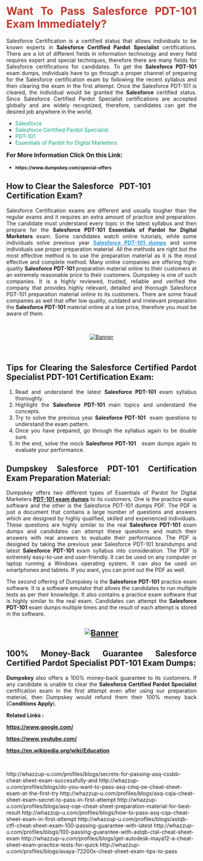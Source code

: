 <h1 style="text-align: justify;"><span style="color:#c0392b;"><strong>Want To Pass Salesforce PDT-101 Exam Immediately?</strong></span></h1>

<p style="text-align: justify;">Salesforce Certification is a certified status that allows individuals to be known experts in<strong> Salesforce Certified Pardot Specialist</strong> certifications. There are a lot of different fields in information technology and every field requires expert and special techniques, therefore there are many fields for Salesforce certifications for candidates. To get the <strong>Salesforce PDT-101 </strong>exam dumps, individuals have to go through a proper channel of preparing for the Salesforce certification exam by following the recent syllabus and then clearing the exam in the first attempt. Once the Salesforce PDT-101 is cleared, the individual would be granted the <strong>Salesforce</strong> certified status. Since Salesforce Certified Pardot Specialist certifications are accepted globally and are widely recognized, therefore, candidates can get the desired job anywhere in the world.</p>

<ul>
	<li style="text-align: justify;"><span style="color:#16a085;">Salesforce</span></li>
	<li style="text-align: justify;"><span style="color:#16a085;">Salesforce Certified Pardot Specialist  </span></li>
	<li style="text-align: justify;"><span style="color:#16a085;">PDT-101</span></li>
	<li style="text-align: justify;"><span style="color:#16a085;">Essentials of Pardot for Digital Marketers</span></li>
</ul>

<p style="text-align: justify;"><span style="font-size:16px;"><strong>For More Information Click On this Link:</strong></span></p>

<ul>
	<li style="text-align: justify;"><span style="font-size:12px;"><strong>https://www.dumpskey.com/special-offers</strong></span></li>
</ul>

<h2><strong>How to Clear the Salesforce   PDT-101 Certification Exam?</strong></h2>

<p style="text-align: justify;">Salesforce Certification exams are different and usually tougher than the regular exams and it requires an extra amount of practice and preparation. The candidate must understand every topic in the latest syllabus and then prepare for the <strong>Salesforce PDT-101 Essentials of Pardot for Digital Marketers</strong> exam. Some candidates watch online tutorials, while some individuals solve previous year <a href="https://www.dumpskey.com/salesforce/pdt-101-braindumps"><span style="color:#3498db;"><u><strong>Salesforce PDT-101 dumps</strong></u></span></a> and some individuals use proper preparation material. All the methods are right but the most effective method is to use the preparation material as it is the most effective and complete method. Many online companies are offering high-quality <strong>Salesforce PDT-101 </strong>preparation material online to their customers at an extremely reasonable price to their customers. Dumpskey is one of such companies. It is a highly reviewed, trusted, reliable and verified the company that provides highly relevant, detailed and thorough Salesforce PDT-101 preparation material online to its customers. There are some fraud companies as well that offer low quality, outdated and irrelevant preparation the <strong>Salesforce PDT-101 </strong>material online at a low price, therefore you must be aware of them.</p>

<p style="text-align: justify;"> </p>

<p style="text-align: center;"><a href="https://www.dumpskey.com/salesforce/pdt-101-braindumps"><img src="http://soperdoper.com/search_portal/uploads/general_banners/1562740316_Untitled_Linked_Comp_01.gif" alt="Banner"/></a></p>

<p style="text-align: center;"> </p>

<h2 style="text-align: justify;"><strong>Tips for Clearing the Salesforce Certified Pardot Specialist PDT-101 Certification Exam:</strong></h2>

<ol>
	<li style="text-align: justify;">Read and understand the latest <strong>Salesforce PDT-101 </strong>exam syllabus thoroughly.</li>
	<li style="text-align: justify;">Highlight the<strong> Salesforce PDT-101 </strong>main topics and understand the concepts.</li>
	<li style="text-align: justify;">Try to solve the previous year <strong>Salesforce PDT-101 </strong> exam questions to understand the exam pattern.</li>
	<li style="text-align: justify;">Once you have prepared, go through the syllabus again to be double sure.</li>
	<li style="text-align: justify;">In the end, solve the mock <strong>Salesforce PDT-101  </strong> exam dumps again to evaluate your performance.</li>
</ol>

<h2 style="text-align: justify;"><strong>Dumpskey Salesforce PDT-101 Certification Exam Preparation Material:</strong></h2>

<p style="text-align: justify;">Dumpskey offers two different types of Essentials of Pardot for Digital Marketers <strong><a href="https://www.dumpskey.com/salesforce/pdt-101-braindumps">PDT-101 exam dumps</a></strong> to its customers. One is the practice exam software and the other is the Salesforce PDT-101 dumps PDF. The PDF is just a document that contains a large number of questions and answers which are designed by highly qualified, skilled and experienced individuals. These questions are highly similar to the real <strong>Salesforce PDT-101</strong> exam dumps and candidates can attempt these questions and match their answers with real answers to evaluate their performance. The PDF is designed by taking the previous year Salesforce PDT-101 braindumps and latest <strong>Salesforce PDT-101 </strong>exam syllabus into consideration. The PDF is extremely easy-to-use and user-friendly. It can be used on any computer or laptop running a Windows operating system. It can also be used on smartphones and tablets. If you want, you can print out the PDF as well.</p>

<p style="text-align: justify;">The second offering of Dumpskey is the<strong> Salesforce PDT-101</strong> practice exam software. It is a software emulator that allows the candidates to run multiple tests as per their knowledge. It also contains a practice exam software that is highly similar to the real exam. Candidates can attempt the<strong> Salesforce PDT-101</strong> exam dumps multiple times and the result of each attempt is stored in the software.</p>

<h2 style="text-align: center;"><a href="https://www.dumpskey.com/salesforce/pdt-101-braindumps"><img src="http://soperdoper.com/search_portal/uploads/general_banners/1562743625_8ppZk49y_HM0oke96j0cic4OdOo.jpg" alt="Banner"/></a></h2>

<h2 style="text-align: justify;"><strong>100% Money-Back Guarantee Salesforce Certified Pardot Specialist PDT-101 Exam Dumps:</strong></h2>

<p style="text-align: justify;"><strong>Dumpskey </strong>also offers a 100% money-back guarantee to its customers. If any candidate is unable to clear the <strong>Salesforce Certified Pardot Specialist </strong>certification exam in the first attempt even after using our preparation material, then Dumpskey would refund them their 100% money back (C<strong>onditions Apply</strong>).</p>

<p style="text-align: justify;"><strong>Related Links :</strong></p>

<p><a href="https://www.google.com/" rel="noopener noreferrer" target="_blank"><strong>https://www.google.com/</strong></a></p>

<p><a href="https://www.youtube.com/" rel="noopener noreferrer" target="_blank"><strong>https://www.youtube.com/</strong></a></p>

<p><a href="https://en.wikipedia.org/wiki/Education" rel="noopener noreferrer" target="_blank"><strong>https://en.wikipedia.org/wiki/Education</strong></a></p>

<p> </p>
http://whazzup-u.com/profiles/blogs/secrets-for-passing-asq-cssbb-cheat-sheet-exam-successfully-and
http://whazzup-u.com/profiles/blogs/do-you-want-to-pass-asq-cmq-oe-cheat-sheet-exam-at-the-first-try
http://whazzup-u.com/profiles/blogs/asq-cqia-cheat-sheet-exam-secret-to-pass-in-first-attempt
http://whazzup-u.com/profiles/blogs/asq-cqe-cheat-sheet-preparation-material-for-best-result
http://whazzup-u.com/profiles/blogs/how-to-pass-asq-cqa-cheat-sheet-exam-in-first-attempt
http://whazzup-u.com/profiles/blogs/astqb-ctfl-cheat-sheet-exam-100-passing-guarantee-with-latest
http://whazzup-u.com/profiles/blogs/100-passing-guarantee-with-astqb-ctal-cheat-sheet-exam
http://whazzup-u.com/profiles/blogs/get-autodesk-maya12-a-cheat-sheet-exam-practice-tests-for-quick
http://whazzup-u.com/profiles/blogs/avaya-72200x-cheat-sheet-exam-tips-to-pass
